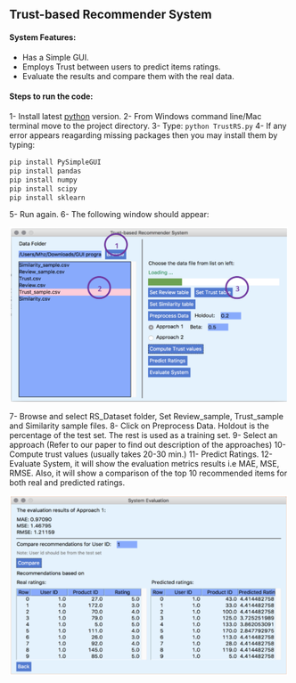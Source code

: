 ## Trust-based Recommender System

#### System Features:  
- Has a Simple GUI.  
- Employs Trust between users to predict items ratings.
- Evaluate the results and compare them with the real data.  

#### Steps to run the code:  

1-	Install latest [python](https://www.python.org/downloads/) version.
2-	From Windows command line/Mac terminal move to the project directory.
3-	Type: ```python TrustRS.py``` 
4-	If any error appears reagarding missing packages then you may install them by typing:
```
pip install PySimpleGUI
pip install pandas
pip install numpy
pip install scipy
pip install sklearn
```
5-	Run again.
6-	The following window should appear:


<img src="https://github.com/Mhz95/Trust-Based-Recommender-System/blob/master/scrn.png" width="500">
 
 
7-	Browse and select RS_Dataset folder, Set Review_sample, Trust_sample and Similarity sample files.
8-	Click on Preprocess Data. Holdout is the percentage of the test set. The rest is used as a training set.
9-	Select an approach (Refer to our paper to find out description of the approaches)
10-	Compute trust values (usually takes 20-30 min.)
11-	Predict Ratings.
12-	Evaluate System, it will show the evaluation metrics results i.e MAE, MSE, RMSE. Also, it will show a comparison of the top 10 recommended items for both real and predicted ratings.

<img src="https://github.com/Mhz95/Trust-Based-Recommender-System/blob/master/scrn2.png" width="500">


